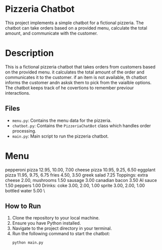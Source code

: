 # Pizzeria Chatbot

This project implements a simple chatbot for a fictional pizzeria. The chatbot can take orders based on a provided menu, calculate the total amount, and communicate with the customer.

# Description 
This is a fictional pizzeria chatbot that takes orders from customers based on the provided menu. it calculates the total amount of the order and communicates it to the customer. if an item is not available, th chatbot informs the customer andn asksk them to pick from the vaialble options. The chatbot keeps track of he covertions to remember previour interactions.

## Files

- `menu.py`: Contains the menu data for the pizzeria.
- `chatbot.py`: Contains the `PizzeriaChatBot` class which handles order processing.
- `main.py`: Main script to run the pizzeria chatbot.

# Menu 
pepperoni pizza  12.95, 10.00, 7.00 
cheese pizza   10.95, 9.25, 6.50 
eggplant pizza   11.95, 9.75, 6.75 
fries 4.50, 3.50 
greek salad 7.25 
Toppings: 
extra cheese 2.00, 
mushrooms 1.50 
sausage 3.00 
canadian bacon 3.50 
AI sauce 1.50 
peppers 1.00 
Drinks: 
coke 3.00, 2.00, 1.00 
sprite 3.00, 2.00, 1.00 
bottled water 5.00 \

## How to Run

1. Clone the repository to your local machine.
2. Ensure you have Python installed.
3. Navigate to the project directory in your terminal.
4. Run the following command to start the chatbot:
   ```bash
   python main.py